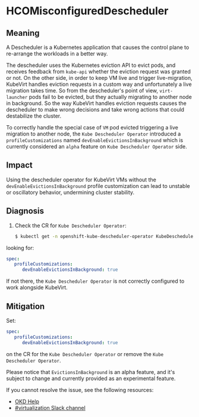 # HCOMisconfiguredDescheduler

## Meaning

A Descheduler is a Kubernetes application that causes the control plane to
re-arrange the workloads in a better way.

The descheduler uses the Kubernetes eviction API to evict pods, and receives
feedback from `kube-api` whether the eviction request was granted or not.
On the other side, in order to keep VM live and trigger live-migration,
KubeVirt handles eviction requests in a custom way and unfortunately
a live migration takes time.
So from the descheduler's point of view, `virt-launcher` pods fail to be
evicted, but they actually migrating to another node in background.
So the way KubeVirt handles eviction requests causes the descheduler to
make wrong decisions and take wrong actions that could destabilize the cluster.


To correctly handle the special case of `VM` pod evicted triggering a live
migration to another node, the `Kube Descheduler Operator` introduced
a `profileCustomizations` named `devEnableEvictionsInBackground`
which is currently considered an `alpha` feature
on `Kube Descheduler Operator` side.

## Impact

Using the descheduler operator for KubeVirt VMs without the
`devEnableEvictionsInBackground` profile customization can lead to
unstable or oscillatory behavior, undermining cluster stability.

## Diagnosis

1. Check the CR for `Kube Descheduler Operator`:

   ```bash
   $ kubectl get -n openshift-kube-descheduler-operator KubeDescheduler cluster -o yaml
   ```

looking for:

   ```yaml
   spec:
      profileCustomizations:
         devEnableEvictionsInBackground: true
   ```

If not there, the `Kube Descheduler Operator` is not correctly configured
to work alongside KubeVirt.

## Mitigation

Set:
   ```yaml
   spec:
      profileCustomizations:
         devEnableEvictionsInBackground: true
   ```
on the CR for the `Kube Descheduler Operator` or
remove the `Kube Descheduler Operator`.

Please notice that `EvictionsInBackground` is an alpha feature,
and it's subject to change and currently provided as an
experimental feature.

<!--DS: If you cannot resolve the issue, log in to the
link:https://access.redhat.com[Customer Portal] and open a support case,
attaching the artifacts gathered during the diagnosis procedure.-->
<!--USstart-->
If you cannot resolve the issue, see the following resources:

- [OKD Help](https://okd.io/docs/community/help)
- [#virtualization Slack channel](https://kubernetes.slack.com/channels/virtualization)
<!--USend-->
